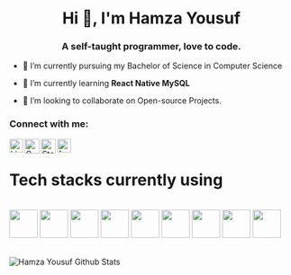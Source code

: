 <h1 align="center">Hi 👋, I'm Hamza Yousuf</h1>
<h3 align="center">A self-taught programmer, love to code.</h3>



- 🔭 I’m currently pursuing my Bachelor of Science in Computer Science

- 🌱 I’m currently learning **React Native MySQL**

- 👯 I’m looking to collaborate on Open-source Projects.


### Connect with me:
<a href="https://www.linkedin.cn/in/hamza-yousuf-a9a77a201/">
   <img align="left" alt="Linkedin" width="24px" src="https://www.vectorlogo.zone/logos/linkedin/linkedin-icon.svg" />
  </a>
  <a href="#">
    <img align="left" alt="Gmail" width="26px" src="https://www.vectorlogo.zone/logos/gmail/gmail-icon.svg" />
  </a>
   <a href="https://stackoverflow.com/users/13701584/hamza">
    <img align="left" alt="Stack over flow" width="26px" src="https://www.vectorlogo.zone/logos/stackoverflow/stackoverflow-icon.svg" />
  </a>
  <a href="https://web.facebook.com/hamza.yousuf.14418/">
    <img align="left" alt="facebook" width="24px" src="https://www.vectorlogo.zone/logos/facebook/facebook-icon.svg" />
  </a>
<br>

<h1 >Tech stacks currently using</h1>
<br>
<code><img height="50" src="https://www.vectorlogo.zone/logos/w3_html5/w3_html5-ar21.svg"></code>
<code><img height="50" src="https://www.vectorlogo.zone/logos/netlifyapp_watercss/netlifyapp_watercss-ar21.svg"></code>
<code><img height="50" src="https://www.vectorlogo.zone/logos/angular/angular-ar21.svg"></code>
<code><img height="50" src="https://www.vectorlogo.zone/logos/reactjs/reactjs-ar21.svg"></code>
<code><img height="50" src="https://www.vectorlogo.zone/logos/nodejs/nodejs-ar21.svg"></code>
<code><img height="50" src="https://www.vectorlogo.zone/logos/javascript/javascript-horizontal.svg"></code>
<code><img height="50" src="https://www.vectorlogo.zone/logos/typescriptlang/typescriptlang-ar21.svg"></code>
<code><img height="50" src="https://www.vectorlogo.zone/logos/git-scm/git-scm-ar21.svg"></code>
<code><img height="50" src="https://www.vectorlogo.zone/logos/mysql/mysql-ar21.svg"></code>
<br>
<br>

![Hamza Yousuf Github Stats](https://github-readme-stats.vercel.app/api?username=HamzaYousuf7&show_icons=true&title_color=fff&icon_color=79ff97&text_color=9f9f9f&bg_color=151515)
